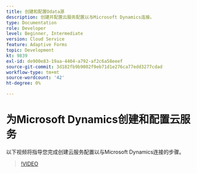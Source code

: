 ```yaml
---
title: 创建和配置Odata源
description: 创建并配置云服务配置以与Microsoft Dynamics连接。
type: Documentation
role: Developer
level: Beginner, Intermediate
version: Cloud Service
feature: Adaptive Forms
topic: Development
kt: 9839
exl-id: de900e83-19aa-4404-a792-af2c6a58eeef
source-git-commit: 3d182fb9b9002f9eb71d1e276ca77edd3277cdad
workflow-type: tm+mt
source-wordcount: '42'
ht-degree: 0%

---
```


# 为Microsoft Dynamics创建和配置云服务


以下视频将指导您完成创建云服务配置以与Microsoft Dynamics连接的步骤。

>[!VIDEO](https://video.tv.adobe.com/v/340758?quality=12&learn=on)

